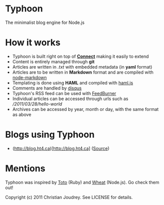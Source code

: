 # Typhoon

The minimalist blog engine for Node.js

# How it works

- Typhoon is built right on top of **[Connect](//github.com/senchalabs/connect)** making it easily to extend
- Content is entirely managed through **git**
- Articles are written in _.txt_ with embedded metadata (in **yaml** format)
- Articles are to be written in **Markdown** format and are compiled with  [node-markdown](//github.com/andris9/node-markdown)
- Templating is done using **HAML** and compiled with [haml.js](//github.com/visionmedia/haml.js)
- Comments are handled by [disqus](http://disqus.com/)
- Typhoon's RSS feed can be used with [FeedBurner](http://feedburner.com/)
- Individual articles can be accessed through urls such as _/2011/03/28/hello-world_
- Archives can be accessed by year, month or day, with the same format as above

# Blogs using Typhoon

- (http://blog.ht4.ca)[http://blog.ht4.ca] ([Source](//github.com/cjoudrey/blog.ht4.ca))

# Mentions

Typhoon was inspired by [Toto](//github.com/cloudhead/toto) (Ruby) and [Wheat](//github.com/creationix/wheat) (Node.js). Go check them out!

Copyright (c) 2011 Christian Joudrey. See LICENSE for details.
